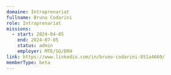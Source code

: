 ```yaml
---
domaine: Intraprenariat
fullname: Bruno Codarini
role: Intraprenariat
missions:
  - start: 2024-04-05
    end: 2024-07-05
    status: admin
    employer: MTE/SG/DRH
link: https://www.linkedin.com/in/bruno-codarini-851a4660/
memberType: beta
---
```

